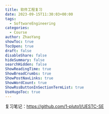 ```yaml
---
title: 软件工程复习
date: 2023-09-15T11:30:03+00:00
tags:
  - SoftwareEngineering
categories:
  - Course
author: ZhaoYang
showToc: true
TocOpen: true
draft: false
disableShare: false
hideSummary: false
searchHidden: false
ShowReadingTime: true
ShowBreadCrumbs: true
ShowPostNavLinks: true
ShowWordCount: true
ShowRssButtonInSectionTermList: true
UseHugoToc: true
---
```



复习笔记：https://github.com/1-pluto1/UESTC-SE


